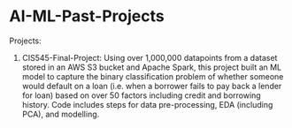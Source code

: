 # AI-ML-Past-Projects

Projects: 

1. CIS545-Final-Project: Using over 1,000,000 datapoints from a dataset stored in an AWS S3 bucket and Apache Spark, this project built an ML model to capture the binary classification problem of whether someone would default on a loan (i.e. when a borrower fails to pay back a lender for loan) based on over 50 factors including credit and borrowing history. Code includes steps for data pre-processing, EDA (including PCA), and modelling.
